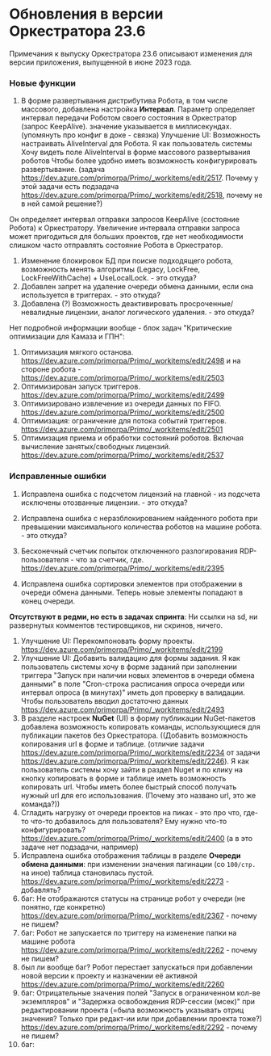 # Обновления в версии Оркестратора 23.6

Примечания к выпуску Оркестратора 23.6 описывают изменения для версии приложения, выпущенной в июне 2023 года.

### Новые функции
1. В форме развертывания дистрибутива Робота, в том числе массового, добавлена настройка **Интервал**. Параметр определяет интервал передачи Роботом своего состояния в Оркестратор (запрос KeepAlive). значение указывается в миллисекундах. 
(упомянуть про конфиг в доке - связка)
Улучшение UI: Возможность настраивать AliveInterval для Робота. Я как пользователь системы Хочу видеть поле AliveInterval в форме массового развертывания роботов Чтобы более удобно иметь возможность конфигурировать развертывание. (задача https://dev.azure.com/primorpa/Primo/_workitems/edit/2517. Почему у этой задачи есть подзадача https://dev.azure.com/primorpa/Primo/_workitems/edit/2518, почему не в ней самой решение?)

Он определяет интервал отправки запросов KeepAlive (состояние Робота) к Оркестратору. Увеличение интервала отправки запроса может пригодиться для больших проектов, где нет необходимости слишком часто отправлять состояние Робота в Оркестратор.

1. Изменение блокировок БД при поиске подходящего робота, возможность менять алгоритмы (Legacy, LockFree, LockFreeWithCache) + UseLocalLock. - это откуда?
1. Добавлен запрет на удаление очереди обмена данными, если она используется в триггерах. - это откуда?
1. Добавлена (?) Возможность деактивировать просроченные/невалидные лицензии, аналог логического удаления.  - это откуда?


Нет подробной информации вообще - блок задач "Критические оптимизации для Камаза и ГПН":
1. Оптимизация мягкого останова. https://dev.azure.com/primorpa/Primo/_workitems/edit/2498 и на стороне робота - https://dev.azure.com/primorpa/Primo/_workitems/edit/2503
1. Оптимизирован запуск триггеров.  https://dev.azure.com/primorpa/Primo/_workitems/edit/2499
1. Оптимизировано извлечение из очереди данных по FIFO. https://dev.azure.com/primorpa/Primo/_workitems/edit/2500 
1. Оптимизация: ограничение для потока событий триггеров. https://dev.azure.com/primorpa/Primo/_workitems/edit/2501
1. Оптимизация приема и обработки состояний роботов. Включая вычисление занятых/свободных лицензий. https://dev.azure.com/primorpa/Primo/_workitems/edit/2537

### Исправленные ошибки
1. Исправлена ошибка с подсчетом лицензий на главной - из подсчета исключены отозванные лицензии. - это откуда?
1. Исправлена ошибка с неразблокированием найденного робота при превышении максимального количества роботов на машине робота. - это откуда?
1. Бесконечный счетчик попыток отключенного разлогирования RDP-пользователя - что за счетчик, где. https://dev.azure.com/primorpa/Primo/_workitems/edit/2395

1. Исправлена ошибка сортировки элементов при отображении в очереди обмена данными. Теперь новые элементы попадают в конец очереди.



**Отсутствуют в редми, но есть в задачах спринта**: 
Ни ссылки на sd, ни развернутых комментов тестировщиков, ни скринов, ничего. 

1. Улучшение UI: Перекомпоновать форму проекты. https://dev.azure.com/primorpa/Primo/_workitems/edit/2199
1. Улучшение UI: Добавить валидацию для формы задания. Я как пользователь системы хочу в форме заданий при заполнении триггера "Запуск при наличии новых элементов в очереди обмена данными" в поле "Cron-строка расписания опроса очереди или интервал опроса (в минутах)" иметь доп проверку в валидации. Чтобы пользователь вводил достаточно данных https://dev.azure.com/primorpa/Primo/_workitems/edit/2493
1. В разделе настроек **NuGet** (UI) в форму публикации NuGet-пакетов добавлена возможность копировать команды, использующиеся для публикации пакетов без Оркестратора.
((Добавить возможность копирования url в форме и таблице. (отличие задачи https://dev.azure.com/primorpa/Primo/_workitems/edit/2234 от задачи https://dev.azure.com/primorpa/Primo/_workitems/edit/2246). Я как пользователь системы хочу зайти в раздел Nuget и по клику на кнопку копировать в форме и таблице иметь возможность копировать url. Чтобы иметь более быстрый способ получать нужный url для его использования. (Почему это названо url, это же команда?))
1. Сгладить нагрузку от очереди проектов на пиках - это про что, где-то что-то добавилось для пользователя? Ему нужно что-то конфигурировать?
https://dev.azure.com/primorpa/Primo/_workitems/edit/2400 (а в это задаче нет подзадачи, например)
1. Исправлена ошибка отображения таблицы в разделе **Очереди обмена данными**: при изменении значения пагинации (со `100/стр.` на иное) таблица становилась пустой. https://dev.azure.com/primorpa/Primo/_workitems/edit/2273 - добавлять?
1. баг: Не отображаются статусы на странице робот у очереди (не понятно, где конкретно) https://dev.azure.com/primorpa/Primo/_workitems/edit/2367 - почему не пишем?
1. баг: Робот не запускается по триггеру на изменение папки на машине робота https://dev.azure.com/primorpa/Primo/_workitems/edit/2262 - почему не пишем?
1. был ли вообще баг? Робот перестает запускаться при добавлении новой версии к проекту и назначении её активной https://dev.azure.com/primorpa/Primo/_workitems/edit/2260
1. баг: Отрицательные значения полей "Запуск в ограниченном кол-ве экземпляров" и "Задержка освобождения RDP-сессии (мсек)" при редактировании проекта  (=была возможность указывать отриц значения? Только при редакт-ии или при добавлении проекта тоже?) https://dev.azure.com/primorpa/Primo/_workitems/edit/2292 - почему не пишем?
1. баг: 
